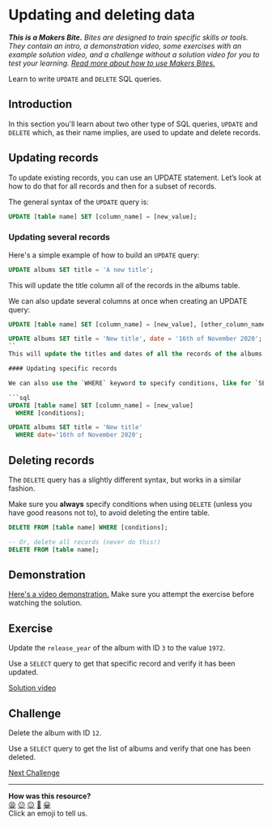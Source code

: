 # Updating and deleting data

_**This is a Makers Bite.** Bites are designed to train specific skills or
tools. They contain an intro, a demonstration video, some exercises with an
example solution video, and a challenge without a solution video for you to test
your learning. [Read more about how to use Makers
Bites.](https://github.com/makersacademy/course/blob/main/labels/bites.md)_

Learn to write `UPDATE` and `DELETE` SQL queries.

## Introduction

In this section you'll learn about two other type of SQL queries, `UPDATE` and `DELETE` which, as their name implies, are used to update and delete records.

## Updating records

To update existing records, you can use an UPDATE statement. Let’s look at how to do that for all records and then for a subset of records.

The general syntax of the `UPDATE` query is:

```sql
UPDATE [table name] SET [column_name] = [new_value];
```

### Updating several records

Here's a simple example of how to build an `UPDATE` query:

```sql
UPDATE albums SET title = 'A new title';
```
This will update the title column all of the records in the albums table.

We can also update several columns at once when creating an UPDATE query: 

```sql
UPDATE [table name] SET [column_name] = [new_value], [other_column_name] = [other_new_value];
```
```sql
UPDATE albums SET title = 'New title', date = '16th of November 2020';
``
This will update the titles and dates of all the records of the albums table. 

#### Updating specific records

We can also use the `WHERE` keyword to specify conditions, like for `SELECT` queries. Only records matching these conditions will be updated.

```sql
UPDATE [table name] SET [column_name] = [new_value]
  WHERE [conditions];
```

```sql
UPDATE albums SET title = 'New title'
  WHERE date='16th of November 2020';
```

## Deleting records

The `DELETE` query has a slightly different syntax, but works in a similar fashion.

Make sure you **always** specify conditions when using `DELETE` (unless you have good reasons not to), to avoid deleting the entire table.

```sql
DELETE FROM [table name] WHERE [conditions];

-- Or, delete all records (never do this!)
DELETE FROM [table name];
```

## Demonstration

[Here's a video demonstration.](https://www.youtube.com/watch?v=9wT1FVQbPZw&t=1710s) Make sure you attempt the exercise before watching the solution.

## Exercise

Update the `release_year` of the album with ID `3` to the value `1972`.

Use a `SELECT` query to get that specific record and verify it has been updated.

[Solution video](https://www.youtube.com/watch?v=9wT1FVQbPZw&t=2115s)

## Challenge

Delete the album with ID `12`.

Use a `SELECT` query to get the list of albums and verify that one has been deleted.

[Next Challenge](05_creating_new_data.md)

<!-- BEGIN GENERATED SECTION DO NOT EDIT -->

---

**How was this resource?**  
[😫](https://airtable.com/shrUJ3t7KLMqVRFKR?prefill_Repository=makersacademy%2Fdatabases&prefill_File=sql_bites%2F04_updating_and_deleting_date.md&prefill_Sentiment=😫) [😕](https://airtable.com/shrUJ3t7KLMqVRFKR?prefill_Repository=makersacademy%2Fdatabases&prefill_File=sql_bites%2F04_updating_and_deleting_date.md&prefill_Sentiment=😕) [😐](https://airtable.com/shrUJ3t7KLMqVRFKR?prefill_Repository=makersacademy%2Fdatabases&prefill_File=sql_bites%2F04_updating_and_deleting_date.md&prefill_Sentiment=😐) [🙂](https://airtable.com/shrUJ3t7KLMqVRFKR?prefill_Repository=makersacademy%2Fdatabases&prefill_File=sql_bites%2F04_updating_and_deleting_date.md&prefill_Sentiment=🙂) [😀](https://airtable.com/shrUJ3t7KLMqVRFKR?prefill_Repository=makersacademy%2Fdatabases&prefill_File=sql_bites%2F04_updating_and_deleting_date.md&prefill_Sentiment=😀)  
Click an emoji to tell us.

<!-- END GENERATED SECTION DO NOT EDIT -->
